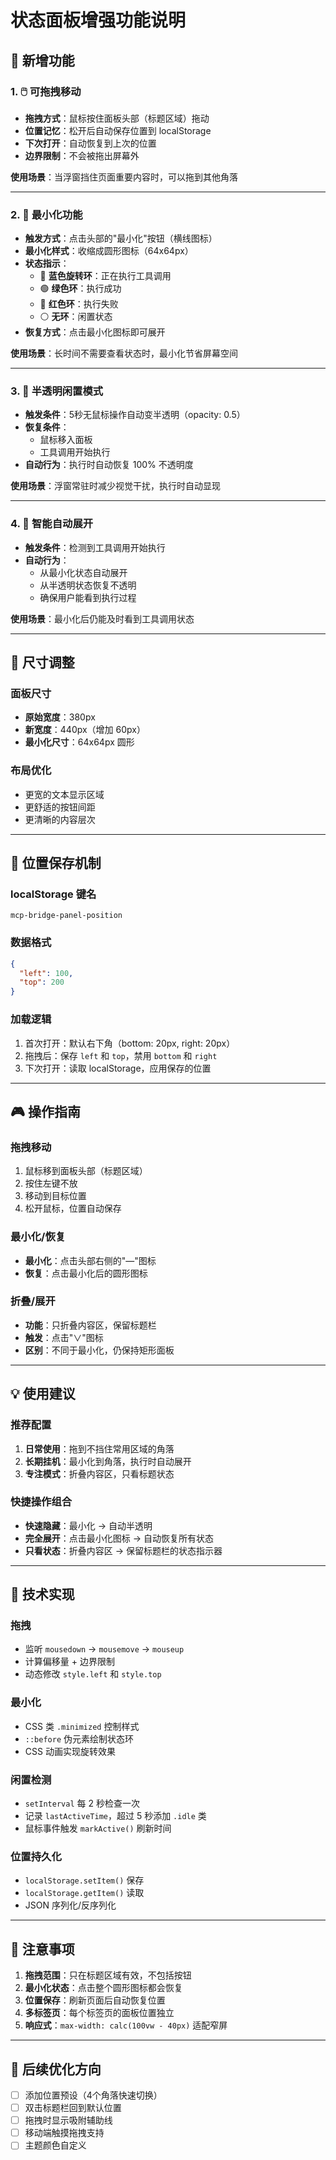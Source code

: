 # 状态面板增强功能说明

## 🎯 新增功能

### 1. 🖱️ **可拖拽移动**
- **拖拽方式**：鼠标按住面板头部（标题区域）拖动
- **位置记忆**：松开后自动保存位置到 localStorage
- **下次打开**：自动恢复到上次的位置
- **边界限制**：不会被拖出屏幕外

**使用场景**：当浮窗挡住页面重要内容时，可以拖到其他角落

---

### 2. 🔽 **最小化功能**
- **触发方式**：点击头部的"最小化"按钮（横线图标）
- **最小化样式**：收缩成圆形图标（64x64px）
- **状态指示**：
  - 🔵 **蓝色旋转环**：正在执行工具调用
  - 🟢 **绿色环**：执行成功
  - 🔴 **红色环**：执行失败
  - ⚪ **无环**：闲置状态
- **恢复方式**：点击最小化图标即可展开

**使用场景**：长时间不需要查看状态时，最小化节省屏幕空间

---

### 3. 👻 **半透明闲置模式**
- **触发条件**：5秒无鼠标操作自动变半透明（opacity: 0.5）
- **恢复条件**：
  - 鼠标移入面板
  - 工具调用开始执行
- **自动行为**：执行时自动恢复 100% 不透明度

**使用场景**：浮窗常驻时减少视觉干扰，执行时自动显现

---

### 4. 🚀 **智能自动展开**
- **触发条件**：检测到工具调用开始执行
- **自动行为**：
  - 从最小化状态自动展开
  - 从半透明状态恢复不透明
  - 确保用户能看到执行过程

**使用场景**：最小化后仍能及时看到工具调用状态

---

## 🎨 尺寸调整

### 面板尺寸
- **原始宽度**：380px
- **新宽度**：440px（增加 60px）
- **最小化尺寸**：64x64px 圆形

### 布局优化
- 更宽的文本显示区域
- 更舒适的按钮间距
- 更清晰的内容层次

---

## 📍 位置保存机制

### localStorage 键名
```
mcp-bridge-panel-position
```

### 数据格式
```json
{
  "left": 100,
  "top": 200
}
```

### 加载逻辑
1. 首次打开：默认右下角（bottom: 20px, right: 20px）
2. 拖拽后：保存 `left` 和 `top`，禁用 `bottom` 和 `right`
3. 下次打开：读取 localStorage，应用保存的位置

---

## 🎮 操作指南

### 拖拽移动
1. 鼠标移到面板头部（标题区域）
2. 按住左键不放
3. 移动到目标位置
4. 松开鼠标，位置自动保存

### 最小化/恢复
- **最小化**：点击头部右侧的"—"图标
- **恢复**：点击最小化后的圆形图标

### 折叠/展开
- **功能**：只折叠内容区，保留标题栏
- **触发**：点击"∨"图标
- **区别**：不同于最小化，仍保持矩形面板

---

## 💡 使用建议

### 推荐配置
1. **日常使用**：拖到不挡住常用区域的角落
2. **长期挂机**：最小化到角落，执行时自动展开
3. **专注模式**：折叠内容区，只看标题状态

### 快捷操作组合
- **快速隐藏**：最小化 → 自动半透明
- **完全展开**：点击最小化图标 → 自动恢复所有状态
- **只看状态**：折叠内容区 → 保留标题栏的状态指示器

---

## 🔧 技术实现

### 拖拽
- 监听 `mousedown` → `mousemove` → `mouseup`
- 计算偏移量 + 边界限制
- 动态修改 `style.left` 和 `style.top`

### 最小化
- CSS 类 `.minimized` 控制样式
- `::before` 伪元素绘制状态环
- CSS 动画实现旋转效果

### 闲置检测
- `setInterval` 每 2 秒检查一次
- 记录 `lastActiveTime`，超过 5 秒添加 `.idle` 类
- 鼠标事件触发 `markActive()` 刷新时间

### 位置持久化
- `localStorage.setItem()` 保存
- `localStorage.getItem()` 读取
- JSON 序列化/反序列化

---

## 🐛 注意事项

1. **拖拽范围**：只在标题区域有效，不包括按钮
2. **最小化状态**：点击整个圆形图标都会恢复
3. **位置保存**：刷新页面后自动恢复位置
4. **多标签页**：每个标签页的面板位置独立
5. **响应式**：`max-width: calc(100vw - 40px)` 适配窄屏

---

## 🎯 后续优化方向

- [ ] 添加位置预设（4个角落快速切换）
- [ ] 双击标题栏回到默认位置
- [ ] 拖拽时显示吸附辅助线
- [ ] 移动端触摸拖拽支持
- [ ] 主题颜色自定义
